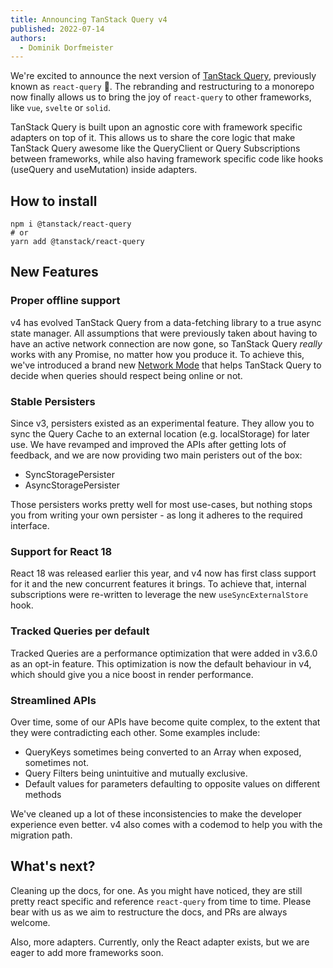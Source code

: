 ```yaml
---
title: Announcing TanStack Query v4
published: 2022-07-14
authors:
  - Dominik Dorfmeister
---
```


We're excited to announce the next version of [TanStack Query](/query/v4), previously known as `react-query` 🎉.
The rebranding and restructuring to a monorepo now finally allows us to bring the joy of `react-query` to other frameworks, like `vue`, `svelte` or `solid`.

TanStack Query is built upon an agnostic core with framework specific adapters on top of it. This allows us to share the core logic that make TanStack Query awesome like the QueryClient or Query Subscriptions between frameworks, while also having framework specific code like hooks (useQuery and useMutation) inside adapters.

## How to install

```
npm i @tanstack/react-query
# or
yarn add @tanstack/react-query
```

## New Features

### Proper offline support

v4 has evolved TanStack Query from a data-fetching library to a true async state manager. All assumptions that were previously taken about having to have an active network connection are now gone, so TanStack Query _really_ works with any Promise, no matter how you produce it.
To achieve this, we've introduced a brand new [Network Mode](/query/v4/docs/guides/network-mode) that helps TanStack Query to decide when queries should respect being online or not.

### Stable Persisters

Since v3, persisters existed as an experimental feature. They allow you to sync the Query Cache to an external location (e.g. localStorage) for later use. We have revamped and improved the APIs after getting lots of feedback, and we are now providing two main peristers out of the box:

- SyncStoragePersister
- AsyncStoragePersister

Those persisters works pretty well for most use-cases, but nothing stops you from writing your own persister - as long it adheres to the required interface.

### Support for React 18

React 18 was released earlier this year, and v4 now has first class support for it and the new concurrent features it brings. To achieve that, internal subscriptions were re-written to leverage the new `useSyncExternalStore` hook.

### Tracked Queries per default

Tracked Queries are a performance optimization that were added in v3.6.0 as an opt-in feature. This optimization is now the default behaviour in v4, which should give you a nice boost in render performance.

### Streamlined APIs

Over time, some of our APIs have become quite complex, to the extent that they were contradicting each other. Some examples include:

- QueryKeys sometimes being converted to an Array when exposed, sometimes not.
- Query Filters being unintuitive and mutually exclusive.
- Default values for parameters defaulting to opposite values on different methods

We've cleaned up a lot of these inconsistencies to make the developer experience even better. v4 also comes with a codemod to help you with the migration path.

## What's next?

Cleaning up the docs, for one. As you might have noticed, they are still pretty react specific and reference `react-query` from time to time. Please bear with us as we aim to restructure the docs, and PRs are always welcome.

Also, more adapters. Currently, only the React adapter exists, but we are eager to add more frameworks soon.
